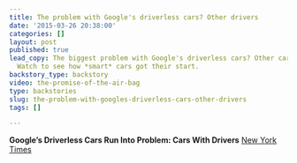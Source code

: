 ```yaml
---
title: The problem with Google's driverless cars? Other drivers
date: '2015-03-26 20:38:00'
categories: []
layout: post
published: true
lead_copy: The biggest problem with Google's driverless cars? Other cars with drivers!
  Watch to see how *smart* cars got their start.
backstory_type: backstory
video: the-promise-of-the-air-bag
type: backstories
slug: the-problem-with-googles-driverless-cars-other-drivers
tags: []

---
```

**Google’s Driverless Cars Run Into Problem: Cars With Drivers**
[New York Times](http://www.nytimes.com/2015/09/02/technology/personaltech/google-says-its-not-the-driverless-cars-fault-its-other-drivers.html?_r=0)

